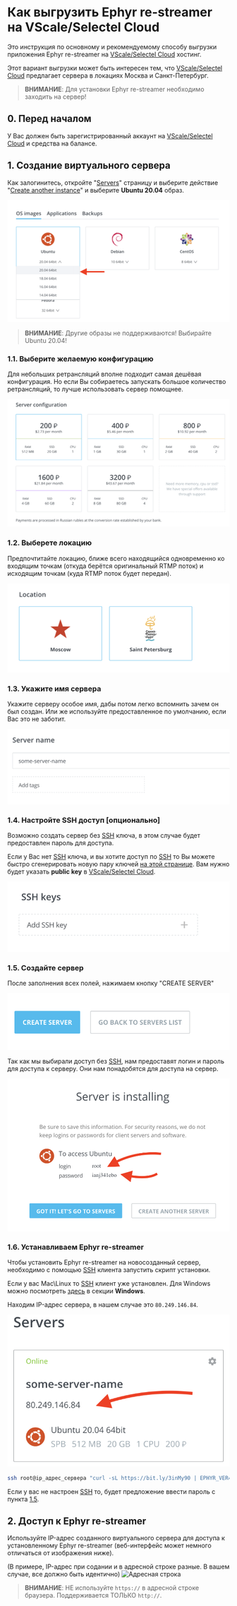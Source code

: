 Как выгрузить Ephyr re-streamer на VScale/Selectel Cloud
==============================================================

Это инструкция по основному и рекомендуемому способу выгрузки приложения Ephyr re-streamer на [VScale/Selectel Cloud] хостинг.

Этот вариант выгрузки может быть интересен тем, что [VScale/Selectel Cloud] предлагает сервера в локациях Москва и Санкт-Петербург.

> __ВНИМАНИЕ__: Для установки Ephyr re-streamer необходимо заходить на сервер!


## 0. Перед началом

У Вас должен быть зарегистрированный аккаунт на [VScale/Selectel Cloud] и средства на балансе.


## 1. Создание виртуального сервера

Как залогинитесь, откройте "[Servers]" страницу и выберите действие "[Create another instance]" и выберите **Ubuntu 20.04** образ.

![Создание виртуального сервера](images/vscale_1.0.png)

> __ВНИМАНИЕ__: Другие образы не поддерживаются! Выбирайте Ubuntu 20.04!


### 1.1. Выберите желаемую конфигурацию

Для небольших ретрансляций вполне подходит самая дешёвая конфигурация. Но если Вы собираетесь запускать большое количество ретрансляций, то лучше использовать сервер помощнее.

![Конфигурация сервера](images/vscale_1.1.png)


### 1.2. Выберете локацию

Предпочтитайте локацию, ближе всего находящийся одновременно ко входящим точкам (откуда берётся оригинальный RTMP поток) и исходящим точкам (куда RTMP поток будет передан).

![Локация](images/vscale_1.2.png)


### 1.3. Укажите имя сервера
Укажите серверу особое имя, дабы потом легко вспомнить зачем он был создан. Или же используйте предоставленное по умолчанию, если Вас это не заботит.

![Droplet name](images/vscale_1.3.png)


### 1.4. Настройте SSH доступ [опционально]
Возможно создать сервер без [SSH] ключа, в этом случае будет предоставлен пароль для доступа.

Если у Вас нет [SSH] ключа, и вы хотите доступ по [SSH] то Вы можете быстро сгенерировать новую пару ключей [на этой странице][2]. Вам нужно будет указать __public key__ в [VScale/Selectel Cloud].

![SSH доступ](images/vscale_1.4.png)


### 1.5. Создайте сервер

После заполнения всех полей, нажимаем кнопку "CREATE SERVER"

![Создание сервера](images/vscale_1.5.png)

Так как мы выбирали доступ без [SSH], нам предоставят логин и пароль для доступа к серверу. Они нам понадобятся для доступа на сервер.

![Логин и пароль доступа к серверу](images/vscale_1.5.1.png)

### 1.6. Устанавливаем Ephyr re-streamer

Чтобы установить Ephyr re-streamer на новосозданный сервер, необходимо с помощью [SSH] клиента запустить скрипт установки.

Если у вас Mac\Linux то [SSH] клиент уже установлен. Для Windows можно посмотреть [здесь][1] в секции **Windows**.

Находим IP-адрес сервера, в нашем случае это `80.249.146.84`.

![IP-адрес сервера](images/vscale_1.6.png)

```bash
ssh root@ip_адрес_сервера "curl -sL https://bit.ly/3inMy90 | EPHYR_VER=0.3.0 WITH_INITIAL_UPGRADE=1 bash -s"
```

Если у вас не настроен [SSH] то, будет предложение ввести пароль с пункта [1.5](#15-%D1%81%D0%BE%D0%B7%D0%B4%D0%B0%D0%B9%D1%82%D0%B5-%D1%81%D0%B5%D1%80%D0%B2%D0%B5%D1%80).


## 2. Доступ к Ephyr re-streamer
Используйте IP-адрес созданного виртуального сервера для доступа к установленному Ephyr re-streamer (веб-интерфейс может немного отличаться от изображения ниже).

(В примере, IP-адрес при содании и в адресной строке разные. В вашем случае, все должно быть идентично)
![Адресная строка](images/browser.jpg)

> __ВНИМАНИЕ__: НЕ используйте `https://` в адресной строке браузера. Поддерживается ТОЛЬКО `http://`.
    


[Servers]: https://vscale.io/panel/scalets/
[Create another instance]: https://vscale.io/panel/scalets/new/
[VScale/Selectel Cloud]: https://vscale.io
[SSH]: https://ru.wikipedia.org/wiki/SSH
[1]: https://community.vscale.io/hc/ru/community/posts/208381785-Vscale-%D1%81%D0%BE%D0%B7%D0%B4%D0%B0%D1%91%D0%BC-%D0%BF%D0%B5%D1%80%D0%B2%D1%8B%D0%B9-%D1%81%D0%B5%D1%80%D0%B2%D0%B5%D1%80
[2]: https://app.id123.io/free-tools/key-generator
